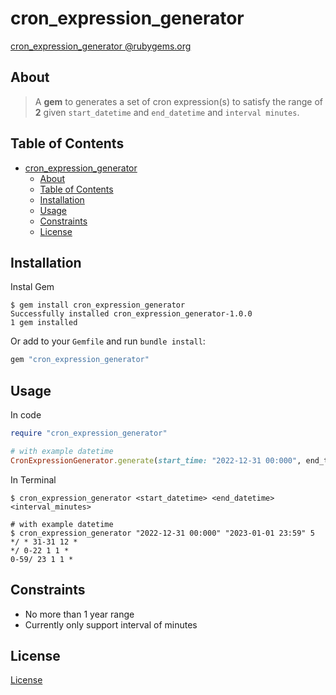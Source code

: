 # cron_expression_generator

[cron_expression_generator @rubygems.org](https://rubygems.org/gems/cron_expression_generator)

## About

> A **gem** to generates a set of cron expression(s) to satisfy the range of **2** given `start_datetime` and `end_datetime` and `interval minutes`.

## Table of Contents

- [cron\_expression\_generator](#cron_expression_generator)
    - [About](#about)
    - [Table of Contents](#table-of-contents)
    - [Installation](#installation)
    - [Usage](#usage)
    - [Constraints](#constraints)
    - [License](#license)

## Installation

Instal Gem

``` shell
$ gem install cron_expression_generator
Successfully installed cron_expression_generator-1.0.0
1 gem installed
```

Or add to your `Gemfile` and run `bundle install`:

``` ruby
gem "cron_expression_generator"
```

## Usage

In code

``` ruby
require "cron_expression_generator"

# with example datetime
CronExpressionGenerator.generate(start_time: "2022-12-31 00:000", end_time:"2023-01-01 23:59", interval_minutes: 5)
```

In Terminal

```shell
$ cron_expression_generator <start_datetime> <end_datetime> <interval_minutes>

# with example datetime
$ cron_expression_generator "2022-12-31 00:000" "2023-01-01 23:59" 5
*/ * 31-31 12 *
*/ 0-22 1 1 *
0-59/ 23 1 1 *
```

## Constraints

- No more than 1 year range
- Currently only support interval of minutes

## License

[License](https://github.com/Itaru7/cron_expression_generator/blob/main/LICENSE)
